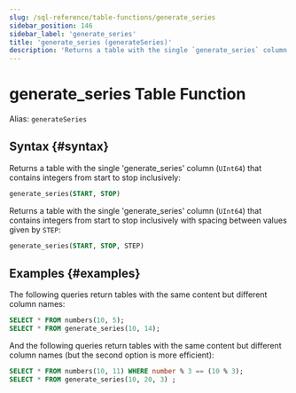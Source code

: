 ```yaml
---
slug: /sql-reference/table-functions/generate_series
sidebar_position: 146
sidebar_label: 'generate_series'
title: 'generate_series (generateSeries)'
description: 'Returns a table with the single `generate_series` column (UInt64) that contains integers from start to stop inclusively.'
---
```


# generate_series Table Function

Alias: `generateSeries`

## Syntax {#syntax}

Returns a table with the single 'generate_series' column (`UInt64`) that contains integers from start to stop inclusively:

```sql
generate_series(START, STOP)
```

Returns a table with the single 'generate_series' column (`UInt64`) that contains integers from start to stop inclusively with spacing between values given by `STEP`:

```sql
generate_series(START, STOP, STEP)
```

## Examples {#examples}

The following queries return tables with the same content but different column names:

```sql
SELECT * FROM numbers(10, 5);
SELECT * FROM generate_series(10, 14);
```

And the following queries return tables with the same content but different column names (but the second option is more efficient):

```sql
SELECT * FROM numbers(10, 11) WHERE number % 3 == (10 % 3);
SELECT * FROM generate_series(10, 20, 3) ;
```
